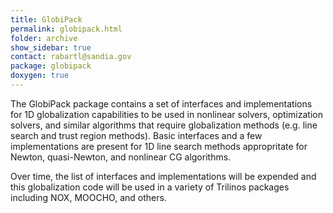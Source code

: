 ```yaml
---
title: GlobiPack
permalink: globipack.html
folder: archive
show_sidebar: true
contact: rabartl@sandia.gov
package: globipack
doxygen: true
---
```


The GlobiPack package contains a set of interfaces and implementations for 1D globalization capabilities to be used in nonlinear solvers, optimization solvers, and similar algorithms that require globalization methods (e.g. line search and trust region methods). Basic interfaces and a few implementations are present for 1D line search methods appropritate for Newton, quasi-Newton, and nonlinear CG algorithms.  

Over time, the list of interfaces and implementations will be expended and this globalization code will be used in a variety of Trilinos packages including NOX, MOOCHO, and others.
